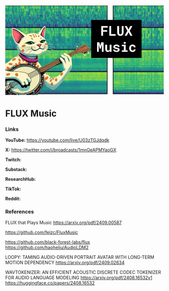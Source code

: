 ![thumbnail](thumbnail.png)

# FLUX Music

### Links

**YouTube:** https://youtube.com/live/U03zTGJdqdk

**X:** https://twitter.com/i/broadcasts/1mnGeAPMYaoGX

**Twitch:**

**Substack:**

**ResearchHub:**

**TikTok:**

**Reddit:**

### References

FLUX that Plays Music
https://arxiv.org/pdf/2409.00587

https://github.com/feizc/FluxMusic

https://github.com/black-forest-labs/flux
https://github.com/haoheliu/AudioLDM2

LOOPY: TAMING AUDIO-DRIVEN PORTRAIT AVATAR
WITH LONG-TERM MOTION DEPENDENCY
https://arxiv.org/pdf/2409.02634

WAVTOKENIZER: AN EFFICIENT ACOUSTIC DISCRETE
CODEC TOKENIZER FOR AUDIO LANGUAGE MODELING
https://arxiv.org/pdf/2408.16532v1
https://huggingface.co/papers/2408.16532
